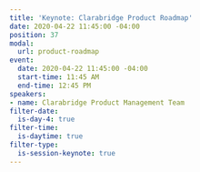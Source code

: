 ```yaml
---
title: 'Keynote: Clarabridge Product Roadmap'
date: 2020-04-22 11:45:00 -04:00
position: 37
modal:
  url: product-roadmap
event:
  date: 2020-04-22 11:45:00 -04:00
  start-time: 11:45 AM
  end-time: 12:45 PM
speakers:
- name: Clarabridge Product Management Team
filter-date:
  is-day-4: true
filter-time:
  is-daytime: true
filter-type:
  is-session-keynote: true
---
```


